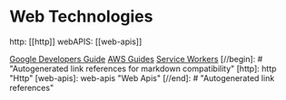 # Web Technologies

http: [[http]]
webAPIS: [[web-apis]]

[Google Developers Guide](https://developers.google.com/web/fundamentals)
[AWS Guides](https://docs.aws.amazon.com/index.html?nc2=h_ql_doc_do_v#user_guides)
[Service Workers](https://developers.google.com/web/fundamentals/primers/service-workers)
[//begin]: # "Autogenerated link references for markdown compatibility"
[http]: http "Http"
[web-apis]: web-apis "Web Apis"
[//end]: # "Autogenerated link references"

